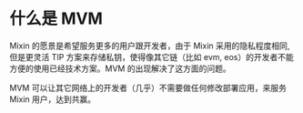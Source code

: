 # 什么是 MVM 

Mixin 的愿景是希望服务更多的用户跟开发者，由于 Mixin 采用的隐私程度相同, 但是更灵活 TIP 方案来存储私钥，使得像其它链（比如 evm, eos）的开发者不能方便的使用已经技术方案。MVM 的出现解决了这方面的问题。

MVM 可以让其它网络上的开发者（几乎）不需要做任何修改部署应用，来服务 Mixin 用户，达到共赢。
